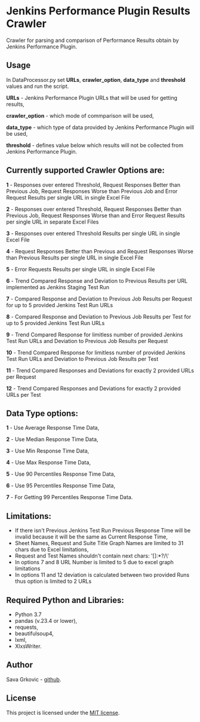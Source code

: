# Jenkins Performance Plugin Results Crawler

Crawler for parsing and comparison of Performance Results obtain by Jenkins Performance Plugin.

## Usage

In DataProcessor.py set **URLs**, **crawler_option**, **data_type** and **threshold** values and run the script. 

**URLs** - Jenkins Performance Plugin URLs that will be used for getting results,

**crawler_option** - which mode of commparison will be used,

**data_type** - which type of data provided by Jenkins Performance Plugin will be used,

**threshold** - defines value below which results will not be collected from Jenkins Performance Plugin.

## Currently supported Crawler Options are:
        
 **1** - Responses over entered Threshold, Request Responses Better than Previous Job, 
            Request Responses Worse than Previous Job and Error Request Results per single URL in single Excel File
                
 **2** - Responses over entered Threshold, Request Responses Better than Previous Job, 
            Request Responses Worse than and Error Request Results per single URL in separate Excel Files
                
 **3** - Responses over entered Threshold Results per single URL 
            in single Excel File
            
 **4** - Request Responses Better than Previous and Request Responses Worse than Previous Results
            per single URL in single Excel File
            
 **5** - Error Requests Results per single URL in single Excel File
            
 **6** - Trend Compared Response and Deviation to Previous Results per URL implemented as Jenkins Staging Test Run
            
 **7** - Compared Response and Deviation to Previous Job Results per Request 
            for up to 5 provided Jenkins Test Run URLs
        
 **8** - Compared Response and Deviation to Previous Job Results per Test 
            for up to 5 provided Jenkins Test Run URLs
        
 **9** - Trend Compared Response for limitless number of provided Jenkins Test Run URLs 
            and Deviation to Previous Job Results per Request
        
 **10** - Trend Compared Response for limitless number of provided Jenkins Test Run URLs 
            and Deviation to Previous Job Results per Test
        
 **11** - Trend Compared Responses and Deviations for exactly 2 provided URLs per Request
        
 **12** - Trend Compared Responses and Deviations for exactly 2 provided URLs per Test
        
        
## Data Type options:
        
 **1** - Use Average Response Time Data,
        
 **2** - Use Median Response Time Data,
        
 **3** - Use Min Response Time Data,
        
 **4** - Use Max Response Time Data,
        
 **5** - Use 90 Percentiles Response Time Data,
        
 **6** - Use 95 Percentiles Response Time Data,
        
 **7** - For Getting 99 Percentiles Response Time Data.
        
## Limitations:
   
*  If there isn't Previous Jenkins Test Run Previous Response Time will be invalid because it will be the same as Current Response Time,
*  Sheet Names, Request and Suite Title Graph Names are limited to 31 chars due to Excel limitations,
*  Request and Test Names shouldn't contain next chars: '[]:*?/\\'
*  In options 7 and 8 URL Number is limited to 5 due to excel graph limitations
*  In options 11 and 12 deviation is calculated between two provided Runs thus option is limited to 2 URLs
        
## Required Python and Libraries:
   
* Python 3.7
* pandas (v.23.4 or lower),
* requests,
* beautifulsoup4,
* lxml,
* XlxsWriter.
        
## Author

Sava Grkovic - [github](https://github.com/savagrk).

## License

This project is licensed under the [MIT license](/LICENSE).
